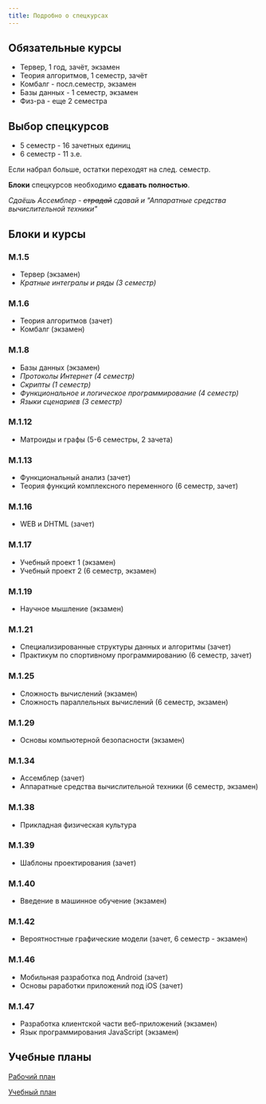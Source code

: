 ```yaml
---
title: Подробно о спецкурсах
---
```


## Обязательные курсы

* Тервер, 1 год, зачёт, экзамен
* Теория алгоритмов, 1 семестр, зачёт
* Комбалг - посл.семестр, экзамен
* Базы данных - 1 семестр, экзамен
* Физ-ра - еще 2 семестра

## Выбор спецкурсов

* 5 семестр - 16 зачетных единиц
* 6 семестр - 11 з.е.

Если набрал больше, остатки переходят на след. семестр.

**Блоки** спецкурсов необходимо **сдавать полностью**.

*Сдаёшь Ассемблер - <strike>страдай</strike> сдавай и "Аппаратные средства вычислительной техники"*

## Блоки и курсы

### М.1.5

* Тервер (экзамен)
* *Кратные интегралы и ряды (3 семестр)*

### M.1.6

* Теория алгоритмов (зачет)
* Комбалг (экзамен)

### M.1.8

* Базы данных (экзамен)
* *Протоколы Интернет (4 семестр)*
* *Скрипты (1 семестр)*
* *Функциональное и логическое программирование (4 семестр)*
* *Языки сценариев (3 семестр)*

### M.1.12

* Матроиды и графы (5-6 семестры, 2 зачета)

### M.1.13

* Функциональный анализ (зачет)
* Теория функций комплексного переменного (6 семестр, зачет)

### M.1.16

* WEB и DHTML (зачет)

### М.1.17

* Учебный проект 1 (экзамен)
* Учебный проект 2 (6 семестр, экзамен)

### М.1.19

* Научное мышление (экзамен)

### М.1.21

* Специализированные структуры данных и алгоритмы (зачет)
* Практикум по спортивному программированию (6 семестр, зачет)

### М.1.25

* Сложность вычислений (экзамен)
* Сложность параллельных вычислений (6 семестр, экзамен)

### M.1.29

* Основы компьютерной безопасности (экзамен)

### М.1.34

* Ассемблер (зачет)
* Аппаратные средства вычислительной техники (6 семестр, экзамен)

### M.1.38

* Прикладная физическая культура

### M.1.39

* Шаблоны проектирования (зачет)

### M.1.40

* Введение в машинное обучение (экзамен)

### M.1.42

* Вероятностные графические модели (зачет, 6 семестр - экзамен)

### M.1.46

* Мобильная разработка под Android (зачет)
* Основы раработки приложений под iOS (зачет)

### M.1.47

* Разработка клиентской части веб-приложений (экзамен)
* Язык программирования JavaScript (экзамен)

## Учебные планы

[Рабочий план](rab.xls)

[Учебный план](study.xls)
